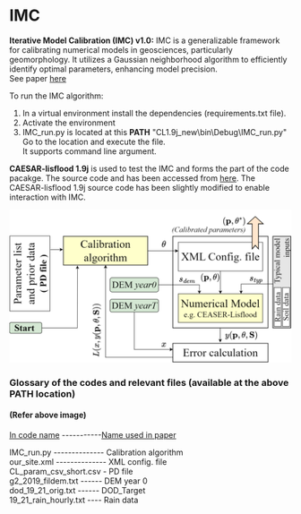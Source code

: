 # IMC
**Iterative Model Calibration (IMC) v1.0:** IMC is a generalizable framework for calibrating numerical models in geosciences, particularly geomorphology. It utilizes a Gaussian neighborhood algorithm to efficiently identify optimal parameters, enhancing model precision.  
See paper [here](https://egusphere.copernicus.org/preprints/2024/egusphere-2024-1191/)

To run the IMC algorithm:
1) In a virtual environment install the dependencies (requirements.txt file).
2) Activate the environment
3) IMC_run.py is located at this **PATH** "CL1.9j_new\bin\Debug\IMC_run.py"  
   Go to the location and execute the file.  
   It supports command line argument.

**CAESAR-lisflood 1.9j** is used to test the IMC and forms the part of the code pacakge. The source code and has been accessed from [here](https://sourceforge.net/projects/caesar-lisflood/files/CAESAR-lisflood%201.9j%20SOURCE.zip/download).
The CAESAR-lisflood 1.9j source code has been slightly modified to enable interaction with IMC.

<img src="image.jpg" alt="Complete IMC setup" width="700"/>  

### Glossary of the codes and relevant files (available at the above PATH location)  
#### (Refer above image)    
<ins>In code name</ins> -----------<ins>Name used in paper</ins>  

IMC_run.py -------------- Calibration algorithm  
our_site.xml -------------- XML config. file  
CL_param_csv_short.csv - PD file  
g2_2019_fildem.txt ------ DEM year 0  
dod_19_21_orig.txt ------ DOD_Target  
19_21_rain_hourly.txt ---- Rain data
